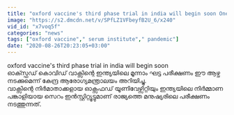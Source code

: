 ```yaml
---
title: "oxford vaccine's third phase trial in india will begin soon Oneindia Malayalam"
image: "https://s2.dmcdn.net/v/SPfLZ1VFbeyfB2U_6/x240"
vid_id: "x7voq5f"
categories: "news"
tags: ["oxford vaccine"," serum institute"," pandemic"]
date: "2020-08-26T20:23:05+03:00"
---
```

oxford vaccine's third phase trial in india will begin soon  <br>ഓക്സ്ഫഡ് കൊവിഡ് വാക്സിന്റെ ഇന്ത്യയിലെ മൂന്നാം ഘട്ട പരീക്ഷണം ഈ ആഴ്ച നടക്കുമെന്ന് കേന്ദ്ര ആരോഗ്യമന്ത്രാലയം അറിയിച്ചു.   <br>വാക്സിന്റെ നിര്‍മാതാക്കളായ ഓക്സഫഡ് യൂണിവേഴ്സിറ്റിയും ഇന്ത്യയിലെ നിര്‍മ്മാണ പങ്കാളിയായ സെറം ഇന്‍സ്റ്റിറ്റ്യൂട്ടുമാണ് രാജ്യത്തെ മനുഷ്യരിലെ പരീക്ഷണം നടത്തുന്നത്.
